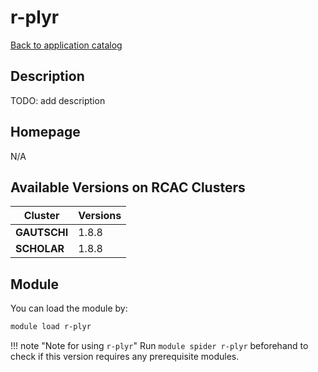 # r-plyr

[Back to application catalog](../app_catalog.md)

## Description

TODO: add description

## Homepage

N/A

## Available Versions on RCAC Clusters

|Cluster|Versions|
|---|---|
**GAUTSCHI**|1.8.8
**SCHOLAR**|1.8.8

## Module

You can load the module by:

```bash
module load r-plyr
```

!!! note "Note for using `r-plyr`"
    Run `module spider r-plyr` beforehand to check if this version requires any prerequisite modules.
